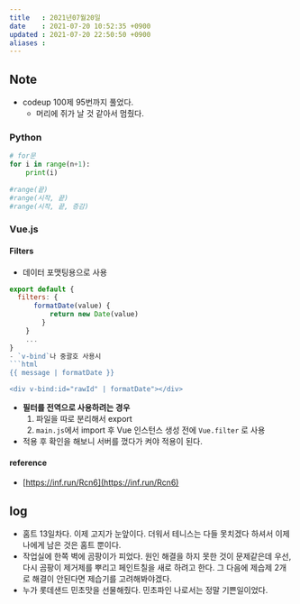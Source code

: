 ```yaml
---
title   : 2021년07월20일 
date    : 2021-07-20 10:52:35 +0900
updated : 2021-07-20 22:50:50 +0900
aliases : 
---
```

## Note
- codeup 100제 95번까지 풀었다.  
	- 머리에 쥐가 날 것 같아서 멈췄다.  

### Python
```python
# for문  
for i in range(n+1):
    print(i)
		
#range(끝)
#range(시작, 끝)
#range(시작, 끝, 증감)
```
### Vue.js 
#### Filters  
- 데이터 포맷팅용으로 사용  
```javascript
export default {
  filters: {
	  formatDate(value) {
		  return new Date(value) 
		}
	}
	...
}
- `v-bind`나 중괄호 사용시  
```html
{{ message | formatDate }} 

<div v-bind:id="rawId" | formatDate"></div>
```
- **필터를 전역으로 사용하려는 경우** 
  1. 파일을 따로 분리해서 export  
	2. `main.js`에서 import 후 Vue 인스턴스 생성 전에 `Vue.filter` 로 사용  
- 적용 후 확인을 해보니 서버를 껐다가 켜야 적용이 된다.  
	
#### reference 
- [https://inf.run/Rcn6](https://inf.run/Rcn6)  

## log 
- 홈트 13일차다. 이제 고지가 눈앞이다. 더워서 테니스는 다들 못치겠다 하셔서 이제 나에게 남은 것은 홈트 뿐이다.  
- 작업실에 한쪽 벽에 곰팡이가 피었다. 원인 해결을 하지 못한 것이 문제같은데 우선, 다시 곰팡이 제거제를 뿌리고 페인트칠을 새로 하려고 한다. 그 다음에 제습제 2개로 해결이 안된다면 제습기를 고려해봐야겠다.  
- 누가 롯데샌드 민초맛을 선물해줬다. 민초파인 나로서는 정말 기쁜일이었다.
